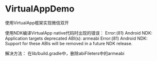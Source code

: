 # VirtualAppDemo
使用VirtualApp框架实现微信双开


使用NDK编译VirtualApp native代码时出现的错误：
Error:(81) Android NDK: Application targets deprecated ABI(s): armeabi
Error:(81) Android NDK: Support for these ABIs will be removed in a future NDK release.

解决方法：
在lib/build.gradle中，删除abiFileters中的armeabi
